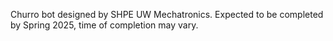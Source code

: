 Churro bot designed by SHPE UW Mechatronics.
Expected to be completed by Spring 2025, time of completion may vary.
